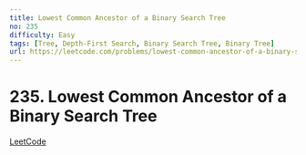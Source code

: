 ```yaml
---
title: Lowest Common Ancestor of a Binary Search Tree
no: 235
difficulty: Easy
tags: [Tree, Depth-First Search, Binary Search Tree, Binary Tree]
url: https://leetcode.com/problems/lowest-common-ancestor-of-a-binary-search-tree/
---
```


# 235. Lowest Common Ancestor of a Binary Search Tree

[LeetCode](https://leetcode.com/problems/lowest-common-ancestor-of-a-binary-search-tree/)

